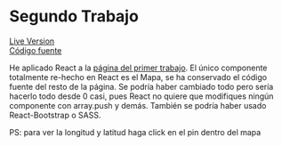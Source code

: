 # Segundo Trabajo
[Live Version](https://gracious-lalande-f1806a.netlify.app/)  
[Código fuente](https://github.com/bgdnvk/react-uni/tree/master/uni-app)

He aplicado React a la [página del primer trabajo](https://github.com/bgdnvk/uned-msc-res-design1). 
El único componente totalmente re-hecho en React es el Mapa, se ha conservado el código fuente del resto de la página. Se podría haber cambiado todo pero sería hacerlo todo desde 0 casi, pues React no quiere que modifiques ningún componente con array.push y demás. También se podría haber usado React-Bootstrap o SASS.

PS: para ver la longitud y latitud haga click en el pin dentro del mapa
